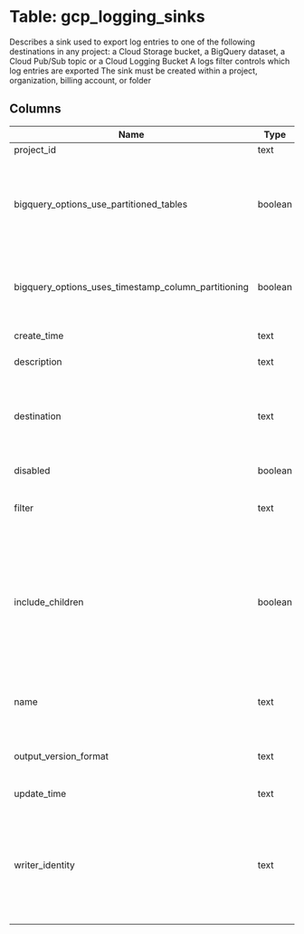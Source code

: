 
# Table: gcp_logging_sinks
Describes a sink used to export log entries to one of the following destinations in any project: a Cloud Storage bucket, a BigQuery dataset, a Cloud Pub/Sub topic or a Cloud Logging Bucket A logs filter controls which log entries are exported The sink must be created within a project, organization, billing account, or folder
## Columns
| Name        | Type           | Description  |
| ------------- | ------------- | -----  |
|project_id|text|GCP Project Id of the resource|
|bigquery_options_use_partitioned_tables|boolean|Whether to use BigQuery's partition tables (https://cloudgooglecom/bigquery/docs/partitioned-tables) By default, Logging creates dated tables based on the log entries' timestamps, eg syslog_20170523 With partitioned tables the date suffix is no longer present and special query syntax (https://cloudgooglecom/bigquery/docs/querying-partitioned-tables) has to be used instead In both cases, tables are sharded based on UTC timezone|
|bigquery_options_uses_timestamp_column_partitioning|boolean|True if new timestamp column based partitioning is in use, false if legacy ingestion-time partitioning is in use All new sinks will have this field set true and will use timestamp column based partitioning If use_partitioned_tables is false, this value has no meaning and will be false Legacy sinks using partitioned tables will have this field set to false|
|create_time|text|The creation timestamp of the sink, This field may not be present for older sinks|
|description|text|A description of this sink The maximum length of the description is 8000 characters|
|destination|text|The export destination: "storagegoogleapiscom/[GCS_BUCKET]" "bigquerygoogleapiscom/projects/[PROJECT_ID]/datasets/[DATASET]" "pubsubgoogleapiscom/projects/[PROJECT_ID]/topics/[TOPIC_ID]" The sink's writer_identity, set when the sink is created, must have permission to write to the destination or else the log entries are not exported For more information, see Exporting Logs with Sinks (https://cloudgooglecom/logging/docs/api/tasks/exporting-logs)|
|disabled|boolean|If set to True, then this sink is disabled and it does not export any log entries|
|filter|text|An advanced logs filter (https://cloudgooglecom/logging/docs/view/advanced-queries) The only exported log entries are those that are in the resource owning the sink and that match the filter|
|include_children|boolean|This field applies only to sinks owned by organizations and folders If the field is false, the default, only the logs owned by the sink's parent resource are available for export If the field is true, then logs from all the projects, folders, and billing accounts contained in the sink's parent resource are also available for export Whether a particular log entry from the children is exported depends on the sink's filter expression For example, if this field is true, then the filter resourcetype=gce_instance would export all Compute Engine VM instance log entries from all projects in the sink's parent To only export entries from certain child projects, filter on the project part of the log name: logName:("projects/test-project1/" OR "projects/test-project2/") AND resource|
|name|text|The client-assigned sink identifier, unique within the project Example: "my-syslog-errors-to-pubsub" Sink identifiers are limited to 100 characters and can include only the following characters: upper and lower-case alphanumeric characters, underscores, hyphens, and periods First character has to be alphanumeric|
|output_version_format|text|Deprecated This field is unused  Possible values:   "VERSION_FORMAT_UNSPECIFIED" - An unspecified format version that will default to V2   "V2" - LogEntry version 2 format   "V1" - LogEntry version 1 format|
|update_time|text|The last update timestamp of the sinkThis field may not be present for older sinks|
|writer_identity|text|An IAM identity—a service account or group—under which Logging writes the exported log entries to the sink's destination This field is set by sinkscreate and sinksupdate based on the value of unique_writer_identity in those methodsUntil you grant this identity write-access to the destination, log entry exports from this sink will fail For more information, see Granting Access for a Resource (https://cloudgooglecom/iam/docs/granting-roles-to-service-accounts#granting_access_to_a_service_account_for_a_resource) Consult the destination service's documentation to determine the appropriate IAM roles to assign to the identity|
